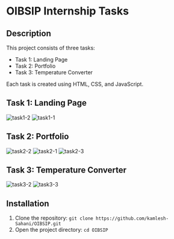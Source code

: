 
# OIBSIP Internship Tasks

## Description
This project consists of three tasks:
- Task 1: Landing Page
- Task 2: Portfolio
- Task 3: Temperature Converter

Each task is created using HTML, CSS, and JavaScript.

## Task 1: Landing Page

![task1-2](https://github.com/kamlesh-Sahani/OIBSIP/assets/126887367/78f3000c-b76e-481f-9574-c5ca5db68357)
![task1-1](https://github.com/kamlesh-Sahani/OIBSIP/assets/126887367/286df70a-3a4b-435c-9768-89e1c8a2a068)


## Task 2: Portfolio


![task2-2](https://github.com/kamlesh-Sahani/OIBSIP/assets/126887367/cdec6c74-7d2f-49bd-a901-1c81eed2ec10)
![task2-1](https://github.com/kamlesh-Sahani/OIBSIP/assets/126887367/d962360e-05fc-4429-b7c5-0325822408c3)
![task2-3](https://github.com/kamlesh-Sahani/OIBSIP/assets/126887367/88a7e4c5-fa35-4ce3-b69e-5271eb0a89aa)

## Task 3: Temperature Converter

![task3-2](https://github.com/kamlesh-Sahani/OIBSIP/assets/126887367/cc58f7f1-e9f3-4e6e-a7ac-43823d5cdbad)
![task3-3](https://github.com/kamlesh-Sahani/OIBSIP/assets/126887367/71b2406d-52f1-492f-aa50-cbf5f36bd3e2)

## Installation
1. Clone the repository: `git clone https://github.com/kamlesh-Sahani/OIBSIP.git`
2. Open the project directory: `cd OIBSIP`


